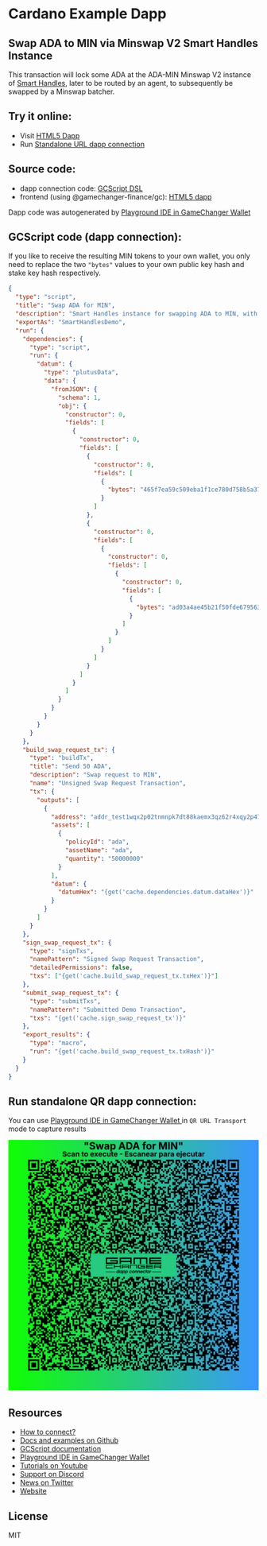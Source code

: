 
# Cardano Example Dapp

## **Swap ADA to MIN via Minswap V2 Smart Handles Instance**

This transaction will lock some ADA at the ADA-MIN Minswap V2 instance of
[Smart Handles](https://github.com/Anastasia-Labs/smart-handles), later to be
routed by an agent, to subsequently be swapped by a Minswap batcher.


## Try it online: 

-  Visit [HTML5 Dapp](https://gamechangerfinance.github.io/gamechanger.wallet/examples/Swap%20ADA%20to%20MIN.html)
-  Run [Standalone URL dapp connection](https://beta-preprod-wallet.gamechanger.finance/api/2/run/1-H4sIAAAAAAAAA7VU22rcMBD9FeOXtGCCb1p78xbIQ1JoGpr0qYRlLI02anxbadx4G_bfK8nedrsNaSnUC1555mh05sxBzyFtewzPQsO16imMQlJUu8DtE_TB-cV5IDsdvL-6timBE0p1rQM0oCm4hFbUaALVGoKWo4cbu7dX7drvp85tj4InRQ8BBLobyKUkYtDJIHEYWxvHvtN0bvaF57oX2HQ2qwd74rMl0GMrsOUKjfs-5r6HAQ3NQb6vBxrMBRC4JtyfzUndNe9uP1y7teEP2NhoEoVd9cVFeGf70QOnTodncRRKhbWwZ37-11S1Jcc5zBdMFghsyVm8xAoSmXAsylgUrKwYZIXMyqqSWZ5CigyKHDJZVoKHu_td9B95gYgzyAFzVqWJZLEUuCiWbJEtGJdymYsqTyoel5DytFykeZwJu85yx2v_808UVoOqxcp5YKVxM6ChFY0H4_D5u_HQa3aqAYtnKxzZzPlwrjN7yWJaaNzGT61R6xZF4FEfZ9SdhtYA9wXsIf5s67p-oKlnEEKjmboWemUFoORpM6Z9nFLbtP1jIagsHwGbMdt8W6Q6HzfbtM-Lgi3KYvmYjev-K9QZs9XBGJzL9l2t-PZK-Lqwz11PTKfIZoDWNr21ARZPjxUw-ulYv7hESzl8XiO9OeFgvXl6aPxTj3FvsMCTt7tw57SPQifFK7K79N1oZvFugAi1F_iPCgokUDWKG9SNMsYGbcMSaoNOXdf8L2RfnP8pjTPbe0d1qBpFr5H1gBfp-gxZxu5u-G3W5ki5l0Txmu2vHBs3Q02H90kDXP-4df6uNTAP0yR23wHYaEz7UgUAAA)

## Source code:

- dapp connection code: [GCScript DSL](Swap%20ADA%20to%20MIN.gcscript)
- frontend (using @gamechanger-finance/gc): [HTML5 dapp](Swap%20ADA%20to%20MIN.html)

Dapp code was autogenerated by [Playground IDE in GameChanger Wallet ](https://beta-wallet.gamechanger.finance/playground)

## GCScript code (dapp connection):

If you like to receive the resulting MIN tokens to your own wallet, you only
need to replace the two `"bytes"` values to your own public key hash and stake
key hash respectively.

```json
{
  "type": "script",
  "title": "Swap ADA for MIN",
  "description": "Smart Handles instance for swapping ADA to MIN, with a routing fee of 1 ADA",
  "exportAs": "SmartHandlesDemo",
  "run": {
    "dependencies": {
      "type": "script",
      "run": {
        "datum": {
          "type": "plutusData",
          "data": {
            "fromJSON": {
              "schema": 1,
              "obj": {
                "constructor": 0,
                "fields": [
                  {
                    "constructor": 0,
                    "fields": [
                      {
                        "constructor": 0,
                        "fields": [
                          {
                            "bytes": "465f7ea59c509eba1f1ce780d758b5a37f38bbf342a2e5a74a3f8bdc"
                          }
                        ]
                      },
                      {
                        "constructor": 0,
                        "fields": [
                          {
                            "constructor": 0,
                            "fields": [
                              {
                                "constructor": 0,
                                "fields": [
                                  {
                                    "bytes": "ad03a4ae45b21f50fde67956365cff94db41bc08a2c2862403d8a234"
                                  }
                                ]
                              }
                            ]
                          }
                        ]
                      }
                    ]
                  }
                ]
              }
            }
          }
        }
      }
    },
    "build_swap_request_tx": {
      "type": "buildTx",
      "title": "Send 50 ADA",
      "description": "Swap request to MIN",
      "name": "Unsigned Swap Request Transaction",
      "tx": {
        "outputs": [
          {
            "address": "addr_test1wqx2p02tnmnpk7dt88kaemx3qz62r4xqy2p47756879k3xgpval35",
            "assets": [
              {
                "policyId": "ada",
                "assetName": "ada",
                "quantity": "50000000"
              }
            ],
            "datum": {
              "datumHex": "{get('cache.dependencies.datum.dataHex')}"
            }
          }
        ]
      }
    },
    "sign_swap_request_tx": {
      "type": "signTxs",
      "namePattern": "Signed Swap Request Transaction",
      "detailedPermissions": false,
      "txs": ["{get('cache.build_swap_request_tx.txHex')}"]
    },
    "submit_swap_request_tx": {
      "type": "submitTxs",
      "namePattern": "Submitted Demo Transaction",
      "txs": "{get('cache.sign_swap_request_tx')}"
    },
    "export_results": {
      "type": "macro",
      "run": "{get('cache.build_swap_request_tx.txHash')}"
    }
  }
}
```

## Run standalone QR dapp connection: 

You can use [Playground IDE in GameChanger Wallet ](https://beta-wallet.gamechanger.finance/playground) in `QR URL Transport` mode to capture results

[![This GCScript/URL is too large! make it shorter uploading parts to GCFS. Unable to generate QR code](Swap%20ADA%20to%20MIN.png)](https://gamechangerfinance.github.io/gamechanger.wallet/examples/Swap%20ADA%20to%20MIN.png)

## Resources
- [How to connect?](https://www.npmjs.com/package/@gamechanger-finance/gc)
- [Docs and examples on Github](https://github.com/GameChangerFinance/gamechanger.wallet/)
- [GCScript documentation](https://beta-wallet.gamechanger.finance/doc/api/v2)
- [Playground IDE in GameChanger Wallet ](https://beta-wallet.gamechanger.finance/playground)
- [Tutorials on Youtube](https://www.youtube.com/@gamechanger.finance)
- [Support on Discord](https://discord.gg/vpbfyRaDKG)
- [News on Twitter](https://twitter.com/GameChangerOk)
- [Website](https://gamechanger.finance)

## License
MIT 
    
